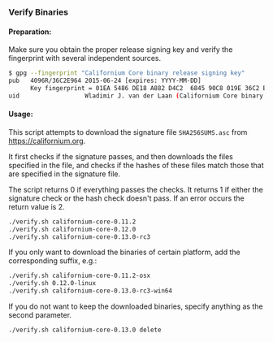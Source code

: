 ### Verify Binaries

#### Preparation:

Make sure you obtain the proper release signing key and verify the fingerprint with several independent sources.

```sh
$ gpg --fingerprint "Californium Core binary release signing key"
pub   4096R/36C2E964 2015-06-24 [expires: YYYY-MM-DD]
      Key fingerprint = 01EA 5486 DE18 A882 D4C2  6845 90C8 019E 36C2 E964
uid                  Wladimir J. van der Laan (Californium Core binary release signing key) <laanwj@gmail.com>
```

#### Usage:

This script attempts to download the signature file `SHA256SUMS.asc` from https://californium.org.

It first checks if the signature passes, and then downloads the files specified in the file, and checks if the hashes of these files match those that are specified in the signature file.

The script returns 0 if everything passes the checks. It returns 1 if either the signature check or the hash check doesn't pass. If an error occurs the return value is 2.


```sh
./verify.sh californium-core-0.11.2
./verify.sh californium-core-0.12.0
./verify.sh californium-core-0.13.0-rc3
```

If you only want to download the binaries of certain platform, add the corresponding suffix, e.g.:

```sh
./verify.sh californium-core-0.11.2-osx
./verify.sh 0.12.0-linux
./verify.sh californium-core-0.13.0-rc3-win64
```

If you do not want to keep the downloaded binaries, specify anything as the second parameter.

```sh
./verify.sh californium-core-0.13.0 delete
```
